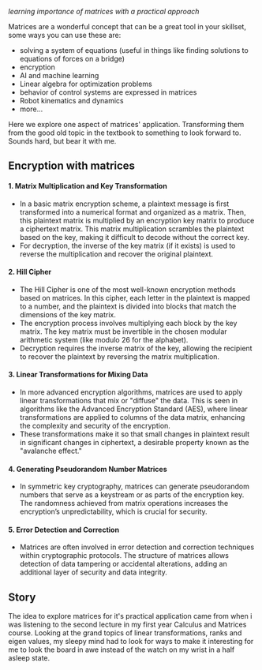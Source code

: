_learning importance of matrices with a practical approach_

Matrices are a wonderful concept that can be a great tool in your skillset, some ways you can use these are:
* solving a system of equations (useful in things like finding solutions to equations of forces on a bridge)
* encryption
* AI and machine learning
* Linear algebra for optimization problems
* behavior of control systems are expressed in matrices
* Robot kinematics and dynamics
* more...

Here we explore one aspect of matrices' application. Transforming them from the good old topic in the textbook to something to look forward to. Sounds hard, but bear it with me.

## Encryption with matrices
#### 1. Matrix Multiplication and Key Transformation

- In a basic matrix encryption scheme, a plaintext message is first transformed into a numerical format and organized as a matrix. Then, this plaintext matrix is multiplied by an encryption key matrix to produce a ciphertext matrix. This matrix multiplication scrambles the plaintext based on the key, making it difficult to decode without the correct key.
- For decryption, the inverse of the key matrix (if it exists) is used to reverse the multiplication and recover the original plaintext.

#### 2. Hill Cipher

- The Hill Cipher is one of the most well-known encryption methods based on matrices. In this cipher, each letter in the plaintext is mapped to a number, and the plaintext is divided into blocks that match the dimensions of the key matrix.
- The encryption process involves multiplying each block by the key matrix. The key matrix must be invertible in the chosen modular arithmetic system (like modulo 26 for the alphabet).
- Decryption requires the inverse matrix of the key, allowing the recipient to recover the plaintext by reversing the matrix multiplication.

#### 3. Linear Transformations for Mixing Data

- In more advanced encryption algorithms, matrices are used to apply linear transformations that mix or "diffuse" the data. This is seen in algorithms like the Advanced Encryption Standard (AES), where linear transformations are applied to columns of the data matrix, enhancing the complexity and security of the encryption.
- These transformations make it so that small changes in plaintext result in significant changes in ciphertext, a desirable property known as the "avalanche effect."

#### 4. Generating Pseudorandom Number Matrices

- In symmetric key cryptography, matrices can generate pseudorandom numbers that serve as a keystream or as parts of the encryption key. The randomness achieved from matrix operations increases the encryption’s unpredictability, which is crucial for security.

#### 5. Error Detection and Correction

- Matrices are often involved in error detection and correction techniques within cryptographic protocols. The structure of matrices allows detection of data tampering or accidental alterations, adding an additional layer of security and data integrity.



## Story
The idea to explore matrices for it's practical application came from when i was listening to the second lecture in my first year Calculus and Matrices course. Looking at the grand topics of linear transformations, ranks and eigen values, my sleepy mind had to look for ways to make it interesting for me to look the board in awe instead of the watch on my wrist in a half asleep state.